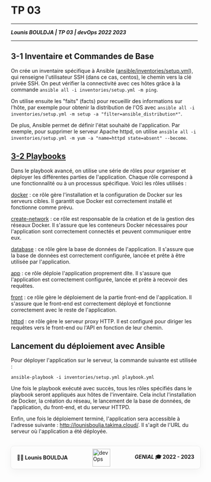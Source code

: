 # TP 03

___
***Lounis BOULDJA    |   TP 03    |     devOps 2022 2023***
___


## 3-1 Inventaire et Commandes de Base
On crée un inventaire spécifique à Ansible ([ansible/inventories/setup.yml](./ansible/inventories/setup.yml)), qui renseigne l'utilisateur SSH (dans ce cas, centos), le chemin vers la clé privée SSH. On peut vérifier la connectivité avec ces hôtes grâce à la commande `ansible all -i inventories/setup.yml -m ping`.

On utilise ensuite les "faits" (facts) pour recueillir des informations sur l'hôte, par exemple pour obtenir la distribution de l'OS avec `ansible all -i inventories/setup.yml -m setup -a "filter=ansible_distribution*"`.

De plus, Ansible permet de définir l'état souhaité de l'application. Par exemple, pour supprimer le serveur Apache httpd, on utilise `ansible all -i inventories/setup.yml -m yum -a "name=httpd state=absent" --become`.

## [3-2 Playbooks](ansible%2Fplaybook.yml)
Dans le playbook avancé, on utilise une série de rôles pour organiser et déployer les différentes parties de l'application. Chaque rôle correspond à une fonctionnalité ou à un processus spécifique. Voici les rôles utilisés :

[docker](./ansible/roles/docker) : ce rôle gère l'installation et la configuration de Docker sur les serveurs cibles. Il garantit que Docker est correctement installé et fonctionne comme prévu.

[create-network](./ansible/roles/create-network) : ce rôle est responsable de la création et de la gestion des réseaux Docker. Il s'assure que les conteneurs Docker nécessaires pour l'application sont correctement connectés et peuvent communiquer entre eux.

[database](./ansible/roles/database) : ce rôle gère la base de données de l'application. Il s'assure que la base de données est correctement configurée, lancée et prête à être utilisée par l'application.

[app](./ansible/roles/app) : ce rôle déploie l'application proprement dite. Il s'assure que l'application est correctement configurée, lancée et prête à recevoir des requêtes.

[front](./ansible/roles/front) : ce rôle gère le déploiement de la partie front-end de l'application. Il s'assure que le front-end est correctement déployé et fonctionne correctement avec le reste de l'application.

[httpd](./ansible/roles/httpd) : ce rôle gère le serveur proxy HTTP. Il est configuré pour diriger les requêtes vers le front-end ou l'API en fonction de leur chemin.

## Lancement du déploiement avec Ansible
Pour déployer l'application sur le serveur, la commande suivante est utilisée :

```shell
ansible-playbook -i inventories/setup.yml playbook.yml
```
Une fois le playbook exécuté avec succès, tous les rôles spécifiés dans le playbook seront appliqués aux hôtes de l'inventaire. Cela inclut l'installation de Docker, la création du réseau, le lancement de la base de données, de l'application, du front-end, et du serveur HTTPD.

Enfin, une fois le déploiement terminé, l'application sera accessible à l'adresse suivante : http://lounisboulja.takima.cloud/. Il s'agit de l'URL du serveur où l'application a été déployée.



<footer style="margin-top: 2rem; width: 95%; display: flex; align-items: center; justify-content: space-between; box-shadow: rgba(0, 0, 0, 0.05) 0 6px 24px 0, rgba(0,0,0,0.06) 0 0 0 1px; border-radius: .5rem; padding: .4rem 1rem; background-color: rgba(255,255,255,0.07)">
    <b>👨‍💻 Lounis BOULDJA</b>
    <img alt="devOps" height="48" src="https://www.plunge.cloud/hs-fs/hubfs/cycle-devopsea2b.png?width=600&name=cycle-devops.png">
    <b><i>GENIAL</i>  🎓 2022 - 2023</b>
</footer>